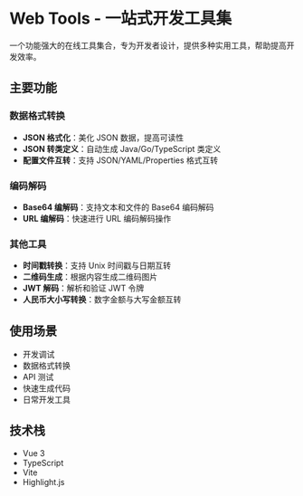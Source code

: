 # Web Tools - 一站式开发工具集

一个功能强大的在线工具集合，专为开发者设计，提供多种实用工具，帮助提高开发效率。

## 主要功能

### 数据格式转换
- **JSON 格式化**：美化 JSON 数据，提高可读性
- **JSON 转类定义**：自动生成 Java/Go/TypeScript 类定义
- **配置文件互转**：支持 JSON/YAML/Properties 格式互转

### 编码解码
- **Base64 编解码**：支持文本和文件的 Base64 编码解码
- **URL 编解码**：快速进行 URL 编码解码操作

### 其他工具
- **时间戳转换**：支持 Unix 时间戳与日期互转
- **二维码生成**：根据内容生成二维码图片
- **JWT 解码**：解析和验证 JWT 令牌
- **人民币大小写转换**：数字金额与大写金额互转

## 使用场景
- 开发调试
- 数据格式转换
- API 测试
- 快速生成代码
- 日常开发工具

## 技术栈
- Vue 3
- TypeScript
- Vite
- Highlight.js
